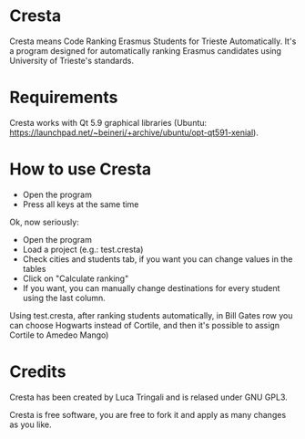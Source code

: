 # Cresta

Cresta means Code Ranking Erasmus Students for Trieste Automatically. It's a program designed for automatically ranking Erasmus candidates using University of Trieste's standards.

# Requirements

Cresta works with Qt 5.9 graphical libraries (Ubuntu: https://launchpad.net/~beineri/+archive/ubuntu/opt-qt591-xenial).

# How to use Cresta

* Open the program
* Press all keys at the same time

Ok, now seriously:
* Open the program
* Load a project (e.g.: test.cresta)
* Check cities and students tab, if you want you can change values in the tables
* Click on "Calculate ranking"
* If you want, you can manually change destinations for every student using the last column. 

Using test.cresta, after ranking students automatically, in Bill Gates row you can choose Hogwarts instead of Cortile, and then it's possible to assign Cortile to Amedeo Mango)

# Credits

Cresta has been created by Luca Tringali and is relased under GNU GPL3. 

Cresta is free software, you are free to fork it and apply as many changes as you like.

